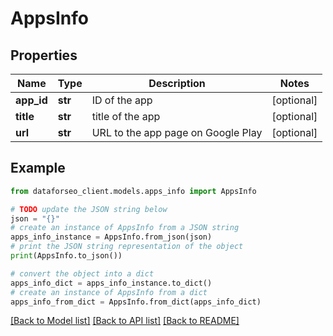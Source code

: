 # AppsInfo


## Properties

Name | Type | Description | Notes
------------ | ------------- | ------------- | -------------
**app_id** | **str** | ID of the app | [optional] 
**title** | **str** | title of the app | [optional] 
**url** | **str** | URL to the app page on Google Play | [optional] 

## Example

```python
from dataforseo_client.models.apps_info import AppsInfo

# TODO update the JSON string below
json = "{}"
# create an instance of AppsInfo from a JSON string
apps_info_instance = AppsInfo.from_json(json)
# print the JSON string representation of the object
print(AppsInfo.to_json())

# convert the object into a dict
apps_info_dict = apps_info_instance.to_dict()
# create an instance of AppsInfo from a dict
apps_info_from_dict = AppsInfo.from_dict(apps_info_dict)
```
[[Back to Model list]](../README.md#documentation-for-models) [[Back to API list]](../README.md#documentation-for-api-endpoints) [[Back to README]](../README.md)


